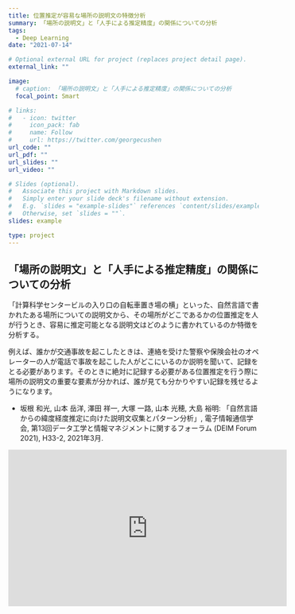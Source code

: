 ```yaml
---
title: 位置推定が容易な場所の説明文の特徴分析
summary: 「場所の説明文」と「人手による推定精度」の関係についての分析
tags:
  - Deep Learning
date: "2021-07-14"

# Optional external URL for project (replaces project detail page).
external_link: ""

image:
  # caption: 「場所の説明文」と「人手による推定精度」の関係についての分析
  focal_point: Smart

# links:
#   - icon: twitter
#     icon_pack: fab
#     name: Follow
#     url: https://twitter.com/georgecushen
url_code: ""
url_pdf: ""
url_slides: ""
url_video: ""

# Slides (optional).
#   Associate this project with Markdown slides.
#   Simply enter your slide deck's filename without extension.
#   E.g. `slides = "example-slides"` references `content/slides/example-slides.md`.
#   Otherwise, set `slides = ""`.
slides: example

type: project
---
```

## 「場所の説明文」と「人手による推定精度」の関係についての分析

「計算科学センタービルの入り口の自転車置き場の横」といった、自然言語で書かれたある場所についての説明文から、その場所がどこであるかの位置推定を人が行うとき、容易に推定可能となる説明文はどのように書かれているのか特徴を分析する。

例えば、誰かが交通事故を起こしたときは、連絡を受けた警察や保険会社のオペレーターの人が電話で事故を起こした人がどこにいるのか説明を聞いて、記録をとる必要があります。そのときに絶対に記録する必要がある位置推定を行う際に場所の説明文の重要な要素が分かれば、誰が見ても分かりやすい記録を残せるようになります。

+ 坂根 和光, 山本 岳洋, 澤田 祥一, 大塚 一路, 山本 光穂, 大島 裕明: 「自然言語からの緯度経度推定に向けた説明文収集とパターン分析」, 電子情報通信学会, 第13回データ工学と情報マネジメントに関するフォーラム (DEIM Forum 2021), H33-2, 2021年3月.

<iframe width="560" height="315" src="https://www.youtube.com/embed/I7xbdYrJLJo" title="YouTube video player" frameborder="0" allow="accelerometer; autoplay; clipboard-write; encrypted-media; gyroscope; picture-in-picture" allowfullscreen></iframe>